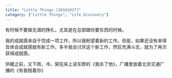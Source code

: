 ```yaml
---
title: "Little Things [20161027]"
category: ["Little Things", "Life Discovery"]
---
```


有时候不要做无谓的挣扎，尤其是在总部跟你要东西的时候。

我的成就感来自于完成一项工作，所以我盼望着新的工作。但是，如果还没有来得及体会成就感就有新工作，多半我会讨厌这个新工作，然后充满斗志，就为了再次获得成就感。

供暖之前，又下雨，冷。窝在床上读东野的《我杀了他》，广播里放着北京交通广播的《有我陪着你》